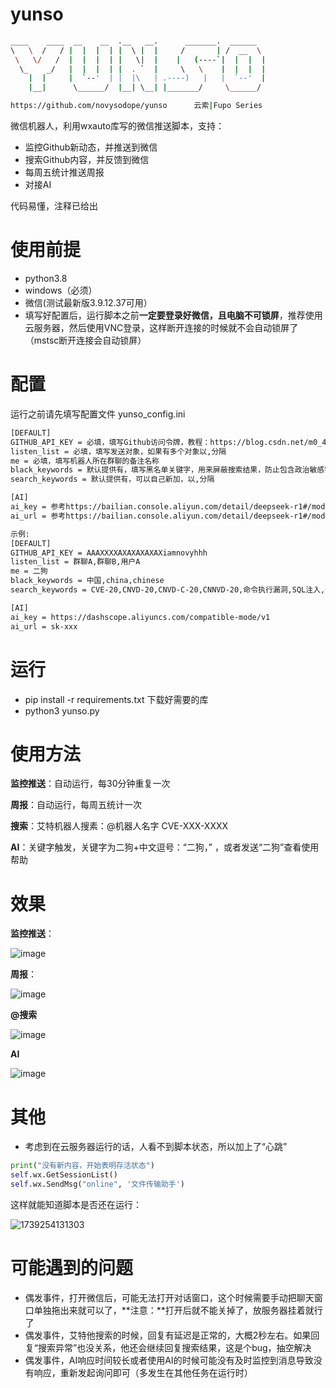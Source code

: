 # yunso
```bash
____    ____  __    __  .__   __.      _______.  ______
\   \  /   / |  |  |  | |  \ |  |     /       | /  __  \
 \   \/   /  |  |  |  | |   \|  |    |   (----`|  |  |  |
  \_    _/   |  |  |  | |  . `  |     \   \    |  |  |  |
    |  |     |  `--'  | |  |\   | .----)   |   |  `--'  |
    |__|      \______/  |__| \__| |_______/     \______/

https://github.com/novysodope/yunso      云索|Fupo Series
```

微信机器人，利用wxauto库写的微信推送脚本，支持：

- 监控Github新动态，并推送到微信
- 搜索Github内容，并反馈到微信
- 每周五统计推送周报
- 对接AI

代码易懂，注释已给出


# 使用前提
- python3.8
- windows（必须）
- 微信(测试最新版3.9.12.37可用）
- 填写好配置后，运行脚本之前**一定要登录好微信，且电脑不可锁屏**，推荐使用云服务器，然后使用VNC登录，这样断开连接的时候就不会自动锁屏了（mstsc断开连接会自动锁屏）
# 配置
运行之前请先填写配置文件 yunso_config.ini
```bash
[DEFAULT]
GITHUB_API_KEY = 必填，填写Github访问令牌，教程：https://blog.csdn.net/m0_46918768/article/details/144763839
listen_list = 必填，填写发送对象，如果有多个对象以,分隔
me = 必填，填写机器人所在群聊的备注名称
black_keywords = 默认提供有，填写黑名单关键字，用来屏蔽搜索结果，防止包含政治敏感字符
search_keywords = 默认提供有，可以自己新加，以,分隔

[AI]
ai_key = 参考https://bailian.console.aliyun.com/detail/deepseek-r1#/model-market/detail/deepseek-r1 API示例
ai_url = 参考https://bailian.console.aliyun.com/detail/deepseek-r1#/model-market/detail/deepseek-r1 API示例

示例:
[DEFAULT]
GITHUB_API_KEY = AAAXXXXAXAXAXAXAXiamnovyhhh
listen_list = 群聊A,群聊B,用户A
me = 二狗
black_keywords = 中国,china,chinese
search_keywords = CVE-20,CNVD-20,CNVD-C-20,CNNVD-20,命令执行漏洞,SQL注入,代码执行漏洞,命令注入漏洞,反序列化漏洞,资源管理错误,信息泄露,未授权访问,任意文件读取漏洞,目录遍历,任意文件下载漏洞,任意文件上传漏洞,未经身份验证的攻击者,Vulnerability-CVE,RCE-Vulnerability,RCE-POC

[AI]
ai_key = https://dashscope.aliyuncs.com/compatible-mode/v1
ai_url = sk-xxx
```
# 运行
- pip install -r requirements.txt 下载好需要的库
- python3 yunso.py

# 使用方法

**监控推送**：自动运行，每30分钟重复一次

**周报**：自动运行，每周五统计一次

**搜索**：艾特机器人搜素：@机器人名字 CVE-XXX-XXXX

**AI**：关键字触发，关键字为二狗+中文逗号：“二狗，” ，或者发送“二狗”查看使用帮助

# 效果
**监控推送**：

![image](https://github.com/user-attachments/assets/92c201e2-e429-4302-87d4-94508e65087c)

**周报**：

![image](https://github.com/user-attachments/assets/c8398c09-043b-4bfb-9f04-eef4525d05f0)

**@搜索**

![image](https://github.com/user-attachments/assets/c7492c28-ceb5-4ff3-a7d3-5a41fd8692ec)

**AI**

![image](https://github.com/user-attachments/assets/bdd0bac6-f512-4c0d-a08b-9df13ea88bc3)


# 其他
- 考虑到在云服务器运行的话，人看不到脚本状态，所以加上了“心跳”
```python
print("没有新内容，开始表明存活状态")
self.wx.GetSessionList()
self.wx.SendMsg("online", '文件传输助手')
```
这样就能知道脚本是否还在运行：

![1739254131303](https://github.com/user-attachments/assets/4fc8f7a4-9d0c-46b2-b5e6-d38dd216f2cb)



# 可能遇到的问题
- 偶发事件，打开微信后，可能无法打开对话窗口，这个时候需要手动把聊天窗口单独拖出来就可以了，**注意：**打开后就不能关掉了，放服务器挂着就行了
- 偶发事件，艾特他搜索的时候，回复有延迟是正常的，大概2秒左右。如果回复“搜索异常”也没关系，他还会继续回复搜索结果，这是个bug，抽空解决
- 偶发事件，AI响应时间较长或者使用AI的时候可能没有及时监控到消息导致没有响应，重新发起询问即可（多发生在其他任务在运行时）
